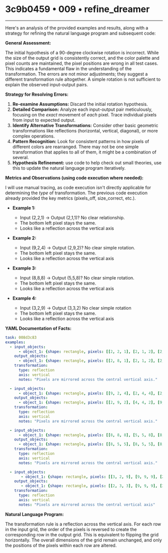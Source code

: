 # 3c9b0459 • 009 • refine_dreamer

---
Here's an analysis of the provided examples and results, along with a strategy for refining the natural language program and subsequent code:

**General Assessment:**

The initial hypothesis of a 90-degree clockwise rotation is incorrect. While the size of the output grid is consistently correct, and the color palette and pixel counts are maintained, the pixel positions are wrong in all test cases. This indicates a fundamental flaw in the understanding of the transformation. The errors are not minor adjustments; they suggest a different transformation rule altogether. A simple rotation is not sufficient to explain the observed input-output pairs.

**Strategy for Resolving Errors:**

1.  **Re-examine Assumptions:** Discard the initial rotation hypothesis.
2.  **Detailed Comparison:** Analyze each input-output pair meticulously, focusing on the *exact* movement of *each* pixel. Trace individual pixels from input to expected output.
3.  **Identify Alternative Transformations:** Consider other basic geometric transformations like reflections (horizontal, vertical, diagonal), or more complex operations.
4.  **Pattern Recognition:** Look for consistent patterns in how pixels of different colors are rearranged. There may not be one simple transformation that applies to all of them, it might be a combination of several.
5. **Hypothesis Refinement:** use code to help check out small theories, use this to update the natural language program iteratively.

**Metrics and Observations (using code execution where needed):**

I will use manual tracing, as code execution isn't directly applicable for determining the *type* of transformation. The previous code execution already provided the key metrics (pixels_off, size_correct, etc.).

*   **Example 1:**
    *   Input (2,2,1) -> Output (2,1,1)? No clear relationship.
    *   The bottom left pixel stays the same.
    *   Looks like a reflection across the vertical axis

*   **Example 2:**
    *   Input (9,2,4) -> Output (2,9,2)? No clear simple rotation.
    *   The bottom left pixel stays the same.
    *    Looks like a reflection across the vertical axis

*   **Example 3:**
    *   Input (8,8,8) -> Output (5,5,8)? No clear simple rotation.
    *   The bottom left pixel stays the same.
    *    Looks like a reflection across the vertical axis

*   **Example 4:**
    *   Input (3,2,9) -> Output (3,3,2) No clear simple rotation
    *   The bottom left pixel stays the same.
    *    Looks like a reflection across the vertical axis

**YAML Documentation of Facts:**

```yaml
task: 008d3c83
examples:
  - input_objects:
      - object_1: {shape: rectangle, pixels: [[2, 2, 1], [2, 1, 2], [2, 8, 1]], colors: [2, 1, 8]}
    output_objects:
      - object_1: {shape: rectangle, pixels: [[2, 8, 1], [2, 1, 2], [2, 2, 1]], colors: [2, 1, 8]}
    transformation:
      type: reflection
      axis: vertical
      notes: "Pixels are mirrored across the central vertical axis."

  - input_objects:
      - object_1: {shape: rectangle, pixels: [[9, 2, 4], [2, 4, 4], [2, 9, 2]], colors: [9, 2, 4]}
    output_objects:
      - object_1: {shape: rectangle, pixels: [[2, 9, 2], [4, 4, 2], [9, 2, 4]], colors: [9, 2, 4]}
    transformation:
      type: reflection
      axis: vertical
      notes: "Pixels are mirrored across the central vertical axis."

  - input_objects:
      - object_1: {shape: rectangle, pixels: [[8, 8, 8], [5, 5, 8], [8, 5, 5]], colors: [8, 5]}
    output_objects:
      - object_1: {shape: rectangle, pixels: [[8, 5, 5], [8, 5, 5], [8, 8, 8]], colors: [8, 5]}
    transformation:
      type: reflection
      axis: vertical
      notes: "Pixels are mirrored across the central vertical axis."

  - input_objects:
       - object_1: {shape: rectangle, pixels: [[3, 2, 9], [9, 9, 9], [2, 3, 3]], colors: [3, 2, 9]}
    output_objects:
       - object_1: {shape: rectangle, pixels: [[2, 3, 3], [9, 9, 9], [3, 2, 9]], colors: [3, 2, 9]}
    transformation:
      type: reflection
      axis: vertical
      notes: "Pixels are mirrored across the central vertical axis"
```

**Natural Language Program:**

The transformation rule is a reflection across the vertical axis. For each row in the input grid, the order of the pixels is reversed to create the corresponding row in the output grid. This is equivalent to flipping the grid horizontally. The overall dimensions of the grid remain unchanged, and only the positions of the pixels within each row are altered.

